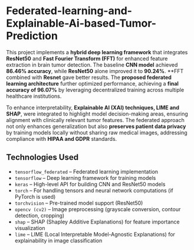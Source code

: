 # Federated-learning-and-Explainable-Ai-based-Tumor-Prediction

This project implements a **hybrid deep learning framework** that integrates **ResNet50** and **Fast Fourier Transform (FFT)** for enhanced feature extraction in brain tumor detection. The baseline **CNN model** achieved **86.46% accuracy**, while **ResNet50** alone improved it to **90.24%**. **FFT combined with **Resnet** gave better results. The **proposed federated learning architecture** further optimized performance, achieving a **final accuracy of 96.07%** by leveraging decentralized training across multiple healthcare institutions.  

To enhance interpretability, **Explainable AI (XAI) techniques, LIME and SHAP**, were integrated to highlight model decision-making areas, ensuring alignment with clinically relevant tumor features. The federated approach not only enhances generalization but also **preserves patient data privacy** by training models locally without sharing raw medical images, addressing compliance with **HIPAA and GDPR** standards.  

## **Technologies Used**  
- `tensorflow_federated` – Federated learning implementation  
- `tensorflow` – Deep learning framework for training models  
- `keras` – High-level API for building CNN and ResNet50 models  
- `torch` – For handling tensors and neural network computations (if PyTorch is used)  
- `torchvision` – Pre-trained model support (ResNet50)  
- `opencv (cv2)` – Image preprocessing (grayscale conversion, contour detection, cropping)  
- `shap` – SHAP (Shapley Additive Explanations) for feature importance visualization  
- `lime` – LIME (Local Interpretable Model-Agnostic Explanations) for explainability in image classification  
